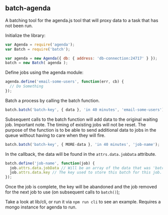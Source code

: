 ## batch-agenda

A batching tool for the agenda.js tool that will proxy data to a task that has not been run.

Initialize the library:

```javascript
var Agenda = require('agenda');
var Batch = require('batch');

var agenda = new Agenda({ db: { address: 'db-connection:24717' } });
batch = new Batch( agenda );
```

Define jobs using the agenda module:
```javascript
agenda.define('email-some-users', function(err, cb) {
  // Do Something
});
```

Batch a process by calling the batch function.
```javascript
batch.batch('batch-key', { data }, 'in 40 minutes', 'email-some-users');
```

Subsequent calls to the batch function will add data to the original waiting job. Important note. The timing of existing jobs will not be reset. The purpose of the function is to be able to send additional data to jobs in the queue without having to care when they will fire.
```javascript
batch.batch('batch-key', { MORE-data }, 'in 40 minutes', 'job-name');
```

In the callback, the data will be found in the `attrs.data.jobData` attribute.

```javascript
batch.define('job-name', function(job) {
  job.attrs.data.jobData // Will be an array of the data that was 'batched'.
  job.attrs.data.key // The key used to store this batch for this job.
});
```

Once the job is complete, the key will be abandoned and the job removed for the next job to use (on subsequent calls to `batch()`);

Take a look at lib/cli, or run it via `npm run cli` to see an example. Requires a mongo instance for agenda to run.

